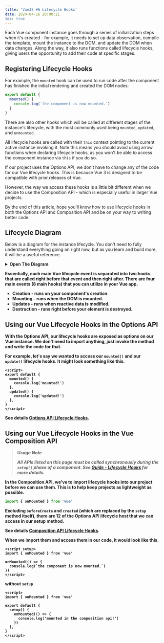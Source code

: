 ```yaml
---
title: 'VueJS #6 Lifecycle Hooks'
date: 2024-04-16 20:00:21
toc: true
---
```


Each Vue component instance goes through a series of initialization steps when it's created - for example, it needs to set up data observation, compile the template, mount the instance to the DOM, and update the DOM when data changes. Along the way, it also runs functions called lifecycle hooks, giving users the opportunity to add their code at specific stages.

## Registering Lifecycle Hooks
For example, the `mounted` hook can be used to run code after the component has finished the initial rendering and created the DOM nodes:​

```js
export default {
  mounted() {
    console.log(`the component is now mounted.`)
  }
}
```

There are also other hooks which will be called at different stages of the instance's lifecycle, with the most commonly used being `mounted`, `updated`, and `unmounted`.

All lifecycle hooks are called with their `this` context pointing to the current active instance invoking it. Note this means you should avoid using arrow functions when declaring lifecycle hooks, as you won't be able to access the component instance via `this` if you do so.

If our project uses the Options API, we don’t have to change any of the code for our Vue lifecycle hooks. This is because Vue 3 is designed to be compatible with prior releases of Vue.

However, the way we access these hooks is a little bit different when we decide to use the Composition API -  which is especially useful in larger Vue projects.

By the end of this article, hope you'll know how to use lifecycle hooks in both the Options API and Composition API and be on your way to writing better code.

## Lifecycle Diagram
Below is a diagram for the instance lifecycle. You don't need to fully understand everything going on right now, but as you learn and build more, it will be a useful reference.

<details>
<summary><b>Open The Diagram<b></summary>

![Lifecycle Diagram](https://vuejs.org/assets/lifecycle.MuZLBFAS.png)

</details>

Essentially, each main Vue lifecycle event is separated into two hooks that are called right before that event and then right after. There are four main events (8 main hooks) that you can utilize in your Vue app.

- **Creation** - runs on your component's creation
- **Mounting** - runs when the DOM is mounted.
- **Updates** - runs when reactive data is modified.
- **Destruction** - runs right before your element is destroyed.

## Using our Vue Lifecycle Hooks in the Options API

With the Options API, our lifecycle hooks are exposed as options on our Vue instance. We don't need to import anything, just invoke the method and write the code for that.

For example, let's say we wanted to access our `mounted()` and our `update()` lifecycle hooks. It might look something like this.

```vue
<script>
export default {
  mounted() {
    console.log('mounted!')
  },
  updated() {
    console.log('updated!')
  },
}
</script>
```

See details [Options API Lifecycle Hooks](https://vuejs.org/api/options-lifecycle.html).

## Using our Vue Lifecycle Hooks in the Vue Composition API
> **_Usage Note_**
>
> _All APIs listed on this page must be called synchronously during the `setup()` phase of a component. See [Guide - Lifecycle Hooks](https://vuejs.org/guide/essentials/lifecycle.html) for more details._

In the Composition API, we've to import lifecycle hooks into our project before we can use them. This is to help keep projects as lightweight as possible.

```js
import { onMounted } from 'vue'
```

Excluding `beforeCreate` and `created` (which are replaced by the `setup` method itself), there are 12 of the Options API lifecycle host that we can access in our setup method.

See details [Composition API Lifecycle Hooks](https://vuejs.org/api/composition-api-lifecycle.html).

When we import them and access them in our code, it would look like this.

```vue
<script setup>
import { onMounted } from 'vue'

onMounted(() => {
  console.log(`the component is now mounted.`)
})
</script>
```

without `setup`

```vue
<script>
import { onMounted } from 'vue'

export default {
  setup() {
    onMounted(() => {
      console.log('mounted in the composition api!')
    })
  },
}
</script>
```